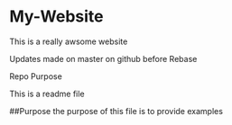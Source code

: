 # My-Website

This is a really awsome website

Updates made on master on github before Rebase

Repo Purpose

This is a readme file

##Purpose
the purpose of this file is to provide examples


